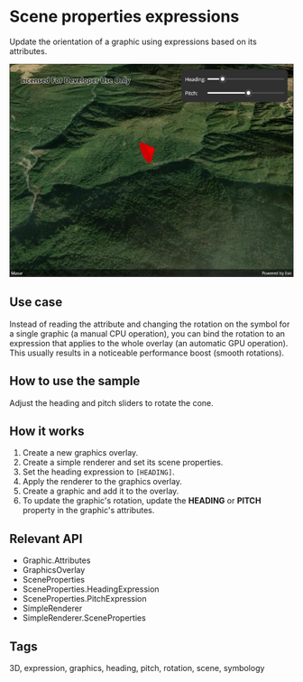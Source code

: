 # Scene properties expressions

Update the orientation of a graphic using expressions based on its attributes.

![Image of scene properties expressions](scenepropertiesexpressions.jpg)

## Use case

Instead of reading the attribute and changing the rotation on the symbol for a single graphic (a manual CPU operation), you can bind the rotation to an expression that applies to the whole overlay (an automatic GPU operation). This usually results in a noticeable performance boost (smooth rotations).

## How to use the sample

Adjust the heading and pitch sliders to rotate the cone.

## How it works

1. Create a new graphics overlay.
2. Create a simple renderer and set its scene properties.
3. Set the heading expression to `[HEADING]`.
4. Apply the renderer to the graphics overlay.
5. Create a graphic and add it to the overlay.
6. To update the graphic's rotation, update the  **HEADING** or **PITCH** property in the graphic's attributes.

## Relevant API

* Graphic.Attributes
* GraphicsOverlay
* SceneProperties
* SceneProperties.HeadingExpression
* SceneProperties.PitchExpression
* SimpleRenderer
* SimpleRenderer.SceneProperties

## Tags

3D, expression, graphics, heading, pitch, rotation, scene, symbology